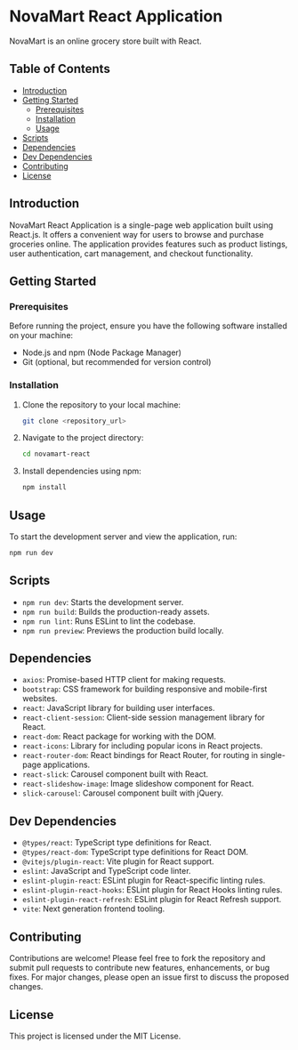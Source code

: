 # NovaMart React Application

NovaMart is an online grocery store built with React.

## Table of Contents

- [Introduction](#introduction)
- [Getting Started](#getting-started)
  - [Prerequisites](#prerequisites)
  - [Installation](#installation)
  - [Usage](#usage)
- [Scripts](#scripts)
- [Dependencies](#dependencies)
- [Dev Dependencies](#dev-dependencies)
- [Contributing](#contributing)
- [License](#license)

## Introduction

NovaMart React Application is a single-page web application built using React.js. It offers a convenient way for users to browse and purchase groceries online. The application provides features such as product listings, user authentication, cart management, and checkout functionality.

## Getting Started

### Prerequisites

Before running the project, ensure you have the following software installed on your machine:

- Node.js and npm (Node Package Manager)
- Git (optional, but recommended for version control)

### Installation

1. Clone the repository to your local machine:

   ```bash
   git clone <repository_url>
   ```

2. Navigate to the project directory:

   ```bash
   cd novamart-react
   ```

3. Install dependencies using npm:

   ```bash
   npm install
   ```

## Usage

To start the development server and view the application, run:

```bash
npm run dev
```

## Scripts

- `npm run dev`: Starts the development server.
- `npm run build`: Builds the production-ready assets.
- `npm run lint`: Runs ESLint to lint the codebase.
- `npm run preview`: Previews the production build locally.

## Dependencies

- `axios`: Promise-based HTTP client for making requests.
- `bootstrap`: CSS framework for building responsive and mobile-first websites.
- `react`: JavaScript library for building user interfaces.
- `react-client-session`: Client-side session management library for React.
- `react-dom`: React package for working with the DOM.
- `react-icons`: Library for including popular icons in React projects.
- `react-router-dom`: React bindings for React Router, for routing in single-page applications.
- `react-slick`: Carousel component built with React.
- `react-slideshow-image`: Image slideshow component for React.
- `slick-carousel`: Carousel component built with jQuery.

## Dev Dependencies

- `@types/react`: TypeScript type definitions for React.
- `@types/react-dom`: TypeScript type definitions for React DOM.
- `@vitejs/plugin-react`: Vite plugin for React support.
- `eslint`: JavaScript and TypeScript code linter.
- `eslint-plugin-react`: ESLint plugin for React-specific linting rules.
- `eslint-plugin-react-hooks`: ESLint plugin for React Hooks linting rules.
- `eslint-plugin-react-refresh`: ESLint plugin for React Refresh support.
- `vite`: Next generation frontend tooling.

## Contributing

Contributions are welcome! Please feel free to fork the repository and submit pull requests to contribute new features, enhancements, or bug fixes. For major changes, please open an issue first to discuss the proposed changes.

## License

This project is licensed under the MIT License.

